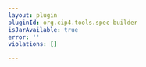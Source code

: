 ```yaml
---
layout: plugin
pluginId: org.cip4.tools.spec-builder
isJarAvailable: true
error: ''
violations: []

---
```

